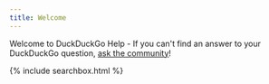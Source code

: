 ```yaml
---
title: Welcome
---
```


Welcome to DuckDuckGo Help - If you can't find an answer to your DuckDuckGo question, [ask the community](https://www.reddit.com/r/duckduckgo/)!

{% include searchbox.html %}
